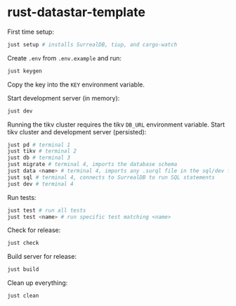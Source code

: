 # rust-datastar-template

First time setup:

```bash
just setup # installs SurrealDB, tiup, and cargo-watch
```

Create `.env` from `.env.example` and run:

```bash
just keygen
```

Copy the key into the `KEY` environment variable.

Start development server (in memory):

```bash
just dev
```

Running the tikv cluster requires the tikv `DB_URL` environment variable. Start tikv cluster and development server (persisted):

```bash
just pd # terminal 1
just tikv # terminal 2
just db # terminal 3
just migrate # terminal 4, imports the database schema
just data <name> # terminal 4, imports any .surql file in the sql/dev folder
just sql # terminal 4, connects to SurrealDB to run SQL statements
just dev # terminal 4
```

Run tests:

```bash
just test # run all tests
just test <name> # run specific test matching <name>
```

Check for release:

```bash
just check
```

Build server for release:

```bash
just build
```

Clean up everything:

```bash
just clean
```
